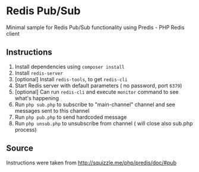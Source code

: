 # Redis Pub/Sub
Minimal sample for Redis Pub/Sub functionality using Predis - PHP Redis client

## Instructions
1. Install dependencies using `composer install`
2. Install `redis-server`
3. [optional] Install `redis-tools`, to get `redis-cli`
4. Start Redis server with default parameters ( no password, port `6379`)
5. [optional] Can run `redis-cli` and execute `monitor` command to see what's happening
6. Run `php sub.php` to subscribe to "main-channel" channel and see messages sent to this channel
7. Run `php pub.php` to send hardcoded message
8. Run `php unsub.php` to unsubscribe from channel ( will close also sub.php process)

## Source
Instructions were taken from http://squizzle.me/php/predis/doc/#pub